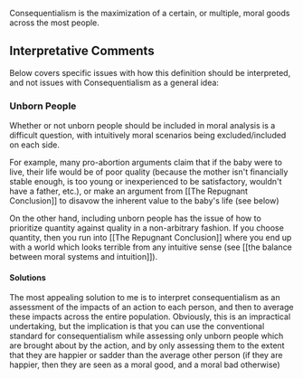 Consequentialism is the maximization of a certain, or multiple, moral goods across the most people.

## Interpretative Comments
Below covers specific issues with how this definition should be interpreted, and not issues with Consequentialism as a general idea:

### Unborn People
Whether or not unborn people should be included in moral analysis is a difficult question, with intuitively moral scenarios being excluded/included on each side.

For example, many pro-abortion arguments claim that if the baby were to live, their life would be of poor quality (because the mother isn't financially stable enough, is too young or inexperienced to be satisfactory, wouldn't have a father, etc.), or make an argument from [[The Repugnant Conclusion]] to disavow the inherent value to the baby's life (see below)

On the other hand, including unborn people has the issue of how to prioritize quantity against quality in a non-arbitrary fashion. If you choose quantity, then you run into [[The Repugnant Conclusion]] where you end up with a world which looks terrible from any intuitive sense (see [[the balance between moral systems and intuition]]).

#### Solutions
The most appealing solution to me is to interpret consequentialism as an assessment of the impacts of an action to each person, and then to average these impacts across the entire population. Obviously, this is an impractical undertaking, but the implication is that you can use the conventional standard for consequentialism while assessing only unborn people which are brought about by the action, and by only assessing them to the extent that they are happier or sadder than the average other person (if they are happier, then they are seen as a moral good, and a moral bad otherwise)